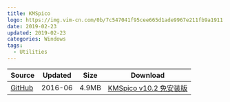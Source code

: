 ```yaml
---
title: KMSpico
logo: https://img.vim-cn.com/0b/7c547041f95cee665d1ade9967e211fb9a1911.png
date: 2019-02-23
updated: 2019-02-23
categories: Windows
tags:
  - Utilities
---
```


| Source                            | Updated | Size | Download                                   |
| ----------------------------------- | -------- | -------- | ------------------------------------------------ |
| <div class="unknown">[GitHub][github_kms]</div> | 2016-06  | 4.9MB     | [KMSpico v10.2 免安装版][KMSpicov102Portable] |

[github_kms]: https://github.com/charygao/KMSpico_v10.2.0
[KMSpicov102Portable]: https://img.vim-cn.com/ad/5ea3346daea53916fa66cb814aa98ed7489a1f.zip
